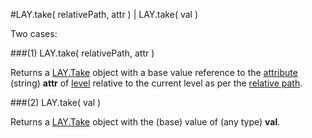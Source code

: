 #LAY.take( relativePath, attr ) | LAY.take( val )

Two cases:

###(1) LAY.take( relativePath, attr )

Returns a [LAY.Take](../object/Take.md) object with a base value reference to the [attribute](../concept/attribute.md) (string) **attr** of [level](../concept/level.md) relative to the current level as per the [relative path](../concept/relative-path.md).

###(2) LAY.take( val )

Returns a [LAY.Take](../object/Take.md) object with the (base) value of (any type) **val**.
